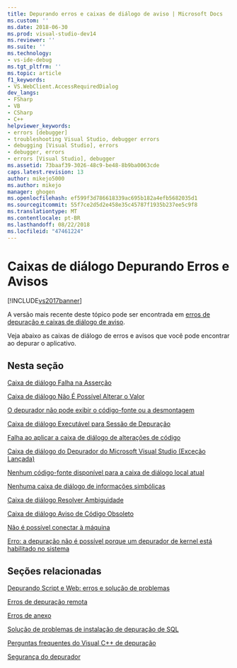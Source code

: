 ```yaml
---
title: Depurando erros e caixas de diálogo de aviso | Microsoft Docs
ms.custom: ''
ms.date: 2018-06-30
ms.prod: visual-studio-dev14
ms.reviewer: ''
ms.suite: ''
ms.technology:
- vs-ide-debug
ms.tgt_pltfrm: ''
ms.topic: article
f1_keywords:
- VS.WebClient.AccessRequiredDialog
dev_langs:
- FSharp
- VB
- CSharp
- C++
helpviewer_keywords:
- errors [debugger]
- troubleshooting Visual Studio, debugger errors
- debugging [Visual Studio], errors
- debugger, errors
- errors [Visual Studio], debugger
ms.assetid: 73baaf39-3026-48c9-be48-8b9ba0063cde
caps.latest.revision: 13
author: mikejo5000
ms.author: mikejo
manager: ghogen
ms.openlocfilehash: ef599f3d786618339ac695b182a4efb5682035d1
ms.sourcegitcommit: 55f7ce2d5d2e458e35c45787f1935b237ee5c9f8
ms.translationtype: MT
ms.contentlocale: pt-BR
ms.lasthandoff: 08/22/2018
ms.locfileid: "47461224"
---
```

# <a name="debugging-errors-and-warning-dialog-boxes"></a>Caixas de diálogo Depurando Erros e Avisos
[!INCLUDE[vs2017banner](../includes/vs2017banner.md)]

A versão mais recente deste tópico pode ser encontrada em [erros de depuração e caixas de diálogo de aviso](https://docs.microsoft.com/visualstudio/debugger/debugging-errors-and-warning-dialog-boxes).  
  
Veja abaixo as caixas de diálogo de erros e avisos que você pode encontrar ao depurar o aplicativo.  
  
## <a name="in-this-section"></a>Nesta seção  
 [Caixa de diálogo Falha na Asserção](../debugger/assertion-failed-dialog-box.md)  
  
 [Caixa de diálogo Não É Possível Alterar o Valor](../debugger/cannot-change-value-dialog-box.md)  
  
 [O depurador não pode exibir o código-fonte ou a desmontagem](../debugger/debugger-cannot-display-source-code-or-disassembly.md)  
  
 [Caixa de diálogo Executável para Sessão de Depuração](../debugger/executable-for-debugging-session-dialog-box.md)  
  
 [Falha ao aplicar a caixa de diálogo de alterações de código](../debugger/edit-and-continue-dialog-box-cpp.md)  
  
 [Caixa de diálogo do Depurador do Microsoft Visual Studio (Exceção Lançada)](../debugger/microsoft-visual-studio-debugger-exception-thrown-dialog-box.md)  
  
 [Nenhum código-fonte disponível para a caixa de diálogo local atual](../debugger/no-source-available.md)  
  
 [Nenhuma caixa de diálogo de informações simbólicas](http://msdn.microsoft.com/en-us/18de4888-9cca-4059-a165-48b135fee4c9)  
  
 [Caixa de diálogo Resolver Ambiguidade](../debugger/resolve-ambiguity-dialog-box.md)  
  
 [Caixa de diálogo Aviso de Código Obsoleto](../debugger/stale-code-warning-dialog-box.md)  
  
 [Não é possível conectar à máquina](../debugger/error-unable-to-connect-to-the-machine-name-the-machine-cannot-be-found-on-the-network.md)  
  
 [Erro: a depuração não é possível porque um depurador de kernel está habilitado no sistema](../debugger/error-debugging-isn-t-possible-because-a-kernel-debugger-is-enabled-on-the-system.md)  
  
## <a name="related-sections"></a>Seções relacionadas  
 [Depurando Script e Web: erros e solução de problemas](../debugger/debugging-web-applications-errors-and-troubleshooting.md)  
  
 [Erros de depuração remota](../debugger/remote-debugging-errors-and-troubleshooting.md)  
  
 [Erros de anexo](http://msdn.microsoft.com/en-us/2820d904-a068-4fcb-bbfb-bbbe5195d6ae)  
  
 [Solução de problemas de instalação de depuração de SQL](http://msdn.microsoft.com/en-us/b3ec8303-4c0d-449c-8d19-4932c1d820a7)  
  
 [Perguntas frequentes do Visual C++ de depuração](../debugger/debugging-native-code-faqs.md)  
  
 [Segurança do depurador](../debugger/debugger-security.md)



